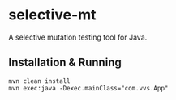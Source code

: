 # selective-mt

A selective mutation testing tool for Java.

## Installation & Running

```
mvn clean install
mvn exec:java -Dexec.mainClass="com.vvs.App"
```